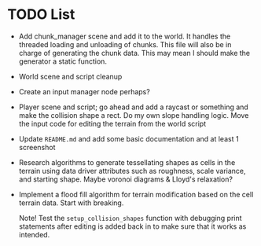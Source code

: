 # TODO List

- Add chunk_manager scene and add it to the world. It handles the threaded loading and unloading of chunks. This file will also be in charge of generating the chunk data. This may mean I should make the generator a static function.

- World scene and script cleanup

- Create an input manager node perhaps?

- Player scene and script; go ahead and add a raycast or something and make the collision shape a rect. Do my own slope handling logic. Move the input code for editing the terrain from the world script

- Update `README.md` and add some basic documentation and at least 1 screenshot

- Research algorithms to generate tessellating shapes as cells in the terrain using data driver attributes such as roughness, scale variance, and starting shape. Maybe voronoi diagrams & Lloyd's relaxation?

- Implement a flood fill algorithm for terrain modification based on the cell terrain data. Start with breaking.

  Note! Test the `setup_collision_shapes` function with debugging print statements after editing is added back in to make sure that it works as intended.
